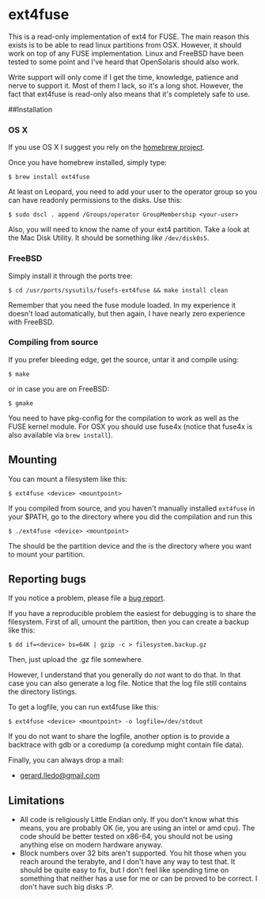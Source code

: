 ext4fuse 
======
This is a read-only implementation of ext4 for FUSE.  The main reason this
exists is to be able to read linux partitions from OSX.  However, it should
work on top of any FUSE implementation.  Linux and FreeBSD have been tested to
some point and I've heard that OpenSolaris should also work.

Write support will only come if I get the time, knowledge, patience and nerve
to support it.  Most of them I lack, so it's a long shot.  However, the fact
that ext4fuse is read-only also means that it's completely safe to use.

##Installation
### OS X 
If you use OS X I suggest you rely on the [homebrew project](http://mxcl.github.com/homebrew/).

Once you have homebrew installed, simply type:

`$ brew install ext4fuse`

At least on Leopard, you need to add your user to the operator group so you can
have readonly permissions to the disks.  Use this:

`$ sudo dscl . append /Groups/operator GroupMembership <your-user>`

Also, you will need to know the <device> name of your ext4 partition.  Take a
look at the Mac Disk Utility.  It should be something _like_ `/dev/disk0s5`.

### FreeBSD 
Simply install it through the ports tree:

`$ cd /usr/ports/sysutils/fusefs-ext4fuse && make install clean`

Remember that you need the fuse module loaded.  In my experience it doesn't
load automatically, but then again, I have nearly zero experience with FreeBSD.

### Compiling from source
If you prefer bleeding edge, get the source, untar it and compile using:

`$ make`

or in case you are on FreeBSD:

`$ gmake`

You need to have pkg-config for the compilation to work as well as the FUSE
kernel module.  For OSX you should use fuse4x (notice that fuse4x is also
available via `brew install`).

## Mounting 
You can mount a filesystem like this:

`$ ext4fuse <device> <mountpoint>`

If you compiled from source, and you haven't manually installed `ext4fuse` in
your $PATH, go to the directory where you did the compilation and run this

`$ ./ext4fuse <device> <mountpoint>`

The <device> should be the partition device and the <mountpoint> is the
directory where you want to mount your partition.

## Reporting bugs 
If you notice a problem, please file a [bug report](http://github.com/gerard/ext4fuse/issues).

If you have a reproducible problem the easiest for debugging is to share the
filesystem.  First of all, umount the partition, then you can create a backup
like this:

`$ dd if=<device> bs=64K | gzip -c > filesystem.backup.gz`

Then, just upload the .gz file somewhere.

However, I understand that you generally do *not* want to do that.  In that
case you can also generate a log file.  Notice that the log file still contains
the directory listings.

To get a logfile, you can run ext4fuse like this:

`$ ext4fuse <device> <mountpoint> -o logfile=/dev/stdout`

If you do not want to share the logfile, another option is to provide a
backtrace with gdb or a coredump (a coredump might contain file data).

Finally, you can always drop a mail:
  * gerard.lledo@gmail.com

## Limitations
 * All code is religiously Little Endian only.  If you don't know what this
   means, you are probably OK (ie, you are using an intel or amd cpu).  The
   code should be better tested on x86-64, you should not be using anything
   else on modern hardware anyway.
 * Block numbers over 32 bits aren't supported.  You hit those when you reach
   around the terabyte, and I don't have any way to test that.  It should be
   quite easy to fix, but I don't feel like spending time on something that
   neither has a use for me or can be proved to be correct.  I don't have such
   big disks :P.
